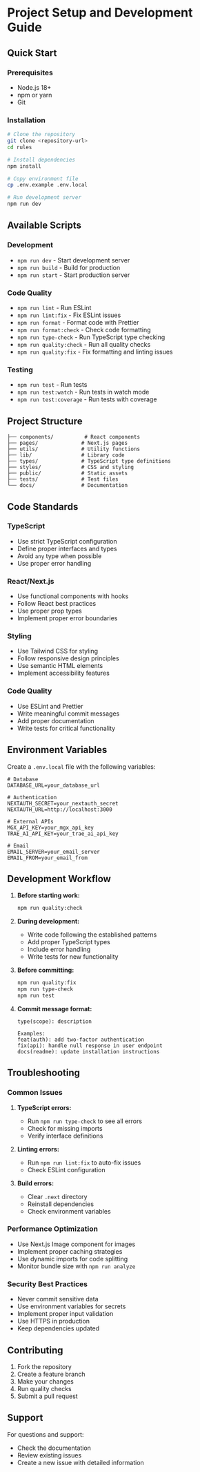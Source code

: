 # Project Setup and Development Guide

## Quick Start

### Prerequisites

- Node.js 18+
- npm or yarn
- Git

### Installation

```bash
# Clone the repository
git clone <repository-url>
cd rules

# Install dependencies
npm install

# Copy environment file
cp .env.example .env.local

# Run development server
npm run dev
```

## Available Scripts

### Development

- `npm run dev` - Start development server
- `npm run build` - Build for production
- `npm run start` - Start production server

### Code Quality

- `npm run lint` - Run ESLint
- `npm run lint:fix` - Fix ESLint issues
- `npm run format` - Format code with Prettier
- `npm run format:check` - Check code formatting
- `npm run type-check` - Run TypeScript type checking
- `npm run quality:check` - Run all quality checks
- `npm run quality:fix` - Fix formatting and linting issues

### Testing

- `npm run test` - Run tests
- `npm run test:watch` - Run tests in watch mode
- `npm run test:coverage` - Run tests with coverage

## Project Structure

```
├── components/          # React components
├── pages/              # Next.js pages
├── utils/              # Utility functions
├── lib/                # Library code
├── types/              # TypeScript type definitions
├── styles/             # CSS and styling
├── public/             # Static assets
├── tests/              # Test files
└── docs/               # Documentation
```

## Code Standards

### TypeScript

- Use strict TypeScript configuration
- Define proper interfaces and types
- Avoid `any` type when possible
- Use proper error handling

### React/Next.js

- Use functional components with hooks
- Follow React best practices
- Use proper prop types
- Implement proper error boundaries

### Styling

- Use Tailwind CSS for styling
- Follow responsive design principles
- Use semantic HTML elements
- Implement accessibility features

### Code Quality

- Use ESLint and Prettier
- Write meaningful commit messages
- Add proper documentation
- Write tests for critical functionality

## Environment Variables

Create a `.env.local` file with the following variables:

```env
# Database
DATABASE_URL=your_database_url

# Authentication
NEXTAUTH_SECRET=your_nextauth_secret
NEXTAUTH_URL=http://localhost:3000

# External APIs
MGX_API_KEY=your_mgx_api_key
TRAE_AI_API_KEY=your_trae_ai_api_key

# Email
EMAIL_SERVER=your_email_server
EMAIL_FROM=your_email_from
```

## Development Workflow

1. **Before starting work:**

   ```bash
   npm run quality:check
   ```

2. **During development:**

   - Write code following the established patterns
   - Add proper TypeScript types
   - Include error handling
   - Write tests for new functionality

3. **Before committing:**

   ```bash
   npm run quality:fix
   npm run type-check
   npm run test
   ```

4. **Commit message format:**

   ```
   type(scope): description

   Examples:
   feat(auth): add two-factor authentication
   fix(api): handle null response in user endpoint
   docs(readme): update installation instructions
   ```

## Troubleshooting

### Common Issues

1. **TypeScript errors:**

   - Run `npm run type-check` to see all errors
   - Check for missing imports
   - Verify interface definitions

2. **Linting errors:**

   - Run `npm run lint:fix` to auto-fix issues
   - Check ESLint configuration

3. **Build errors:**
   - Clear `.next` directory
   - Reinstall dependencies
   - Check environment variables

### Performance Optimization

- Use Next.js Image component for images
- Implement proper caching strategies
- Use dynamic imports for code splitting
- Monitor bundle size with `npm run analyze`

### Security Best Practices

- Never commit sensitive data
- Use environment variables for secrets
- Implement proper input validation
- Use HTTPS in production
- Keep dependencies updated

## Contributing

1. Fork the repository
2. Create a feature branch
3. Make your changes
4. Run quality checks
5. Submit a pull request

## Support

For questions and support:

- Check the documentation
- Review existing issues
- Create a new issue with detailed information
